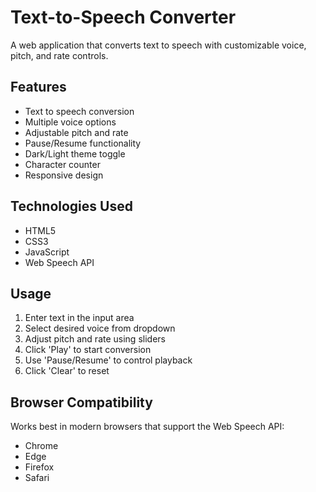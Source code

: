 # Text-to-Speech Converter

A web application that converts text to speech with customizable voice, pitch, and rate controls.

## Features

- Text to speech conversion
- Multiple voice options
- Adjustable pitch and rate
- Pause/Resume functionality
- Dark/Light theme toggle
- Character counter
- Responsive design

## Technologies Used

- HTML5
- CSS3
- JavaScript
- Web Speech API

## Usage

1. Enter text in the input area
2. Select desired voice from dropdown
3. Adjust pitch and rate using sliders
4. Click 'Play' to start conversion
5. Use 'Pause/Resume' to control playback
6. Click 'Clear' to reset

## Browser Compatibility

Works best in modern browsers that support the Web Speech API:
- Chrome
- Edge
- Firefox
- Safari
